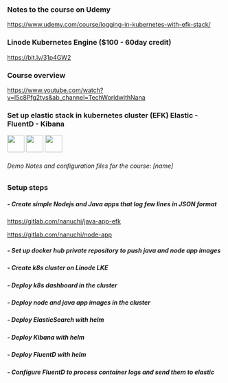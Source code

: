 ### Notes to the course on Udemy
https://www.udemy.com/course/logging-in-kubernetes-with-efk-stack/

### Linode Kubernetes Engine ($100 - 60day credit)
https://bit.ly/31p4GW2

### Course overview
https://www.youtube.com/watch?v=I5c8Pfg2tys&ab_channel=TechWorldwithNana

### Set up elastic stack in kubernetes cluster (EFK) Elastic - FluentD - Kibana

<img src="https://techtiefen.de/podlove/image/68747470733a2f2f7465636874696566656e2e64652f77702d636f6e74656e742f75706c6f6164732f656c61737469632e706e67/500/500/0/elasticsearch" width="40px" height="40px" />

<img src="https://pbs.twimg.com/profile_images/765159101542244353/Sgj58-zy_400x400.jpg" width="40px" height="40px" />

<img src="https://img.stackshare.io/service/1722/Image_2019-05-20_at_4.53.31_PM.png" width="40px" height="40px" />


###### Demo Notes and configuration files for the course: [name]

### Setup steps

##### - Create simple Nodejs and Java apps that log few lines in JSON format

https://gitlab.com/nanuchi/java-app-efk

https://gitlab.com/nanuchi/node-app


##### - Set up docker hub private repository to push java and node app images

##### - Create k8s cluster on Linode LKE

##### - Deploy k8s dashboard in the cluster

##### - Deploy node and java app images in the cluster

##### - Deploy ElasticSearch with helm 

##### - Deploy Kibana with helm 

##### - Deploy FluentD with helm 

##### - Configure FluentD to process container logs and send them to elastic 

 
